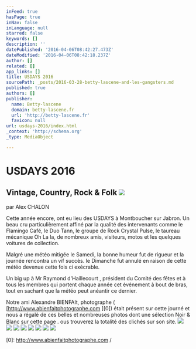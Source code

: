 ```yaml
---
inFeed: true
hasPage: true
inNav: false
inLanguage: null
starred: false
keywords: []
description: ''
datePublished: '2016-04-06T08:42:27.473Z'
dateModified: '2016-04-06T08:42:18.237Z'
author: []
related: []
app_links: []
title: USDAYS 2016
sourcePath: _posts/2016-03-28-betty-lascene-and-les-gangsters.md
published: true
authors: []
publisher:
  name: Betty-lascene
  domain: betty-lascene.fr
  url: 'http://betty-lascene.fr'
  favicon: null
url: usdays-2016/index.html
_context: 'http://schema.org'
_type: MediaObject

---
```

# USDAYS 2016

## Vintage, Country, Rock & Folk ![](https://the-grid-user-content.s3-us-west-2.amazonaws.com/60a9c944-7304-49d6-b217-525db6b4f608.jpg)

par Alex CHALON

Cette année encore, ont eu lieu des USDAYS à Montboucher sur Jabron. Un beau cru particulièrement affiné par la qualité des intervenants comme le Flamingo Café, le Duo Tann, le groupe de Rock Crystal Pulse, le taureau mécanique Oh La la, de nombreux amis, visiteurs, motos et les quelques voitures de collection.

Malgré une météo mitigée le Samedi, la bonne humeur fut de rigueur et la journée rencontra un vif succès. le Dimanche fut annulé en raison de cette météo devenue cette fois ci exécrable.

Un big up à Mr Raymond d'Haillecourt , président du Comité des fêtes et à tous les membres qui portent chaque année cet événement à bout de bras, tout en sachant que la météo peut anéantir ce dernier.

Notre ami Alexandre BIENFAIt, photographe ( [http://www.abienfaitphotographe.com ][0]) était présent sur cette journé et nous a régalé de ces belles et nombreuses photos dont une sélection Noir & Blanc sur cette page . ous trouverez la totalité des clichés sur son site.
![](https://the-grid-user-content.s3-us-west-2.amazonaws.com/f156cefd-da97-4145-8a55-8f455a1fc10c.jpg)
![](https://the-grid-user-content.s3-us-west-2.amazonaws.com/b07092bd-a581-453d-b1b7-e3d4a56888d9.jpg)
![](https://the-grid-user-content.s3-us-west-2.amazonaws.com/d4d1491b-034d-43aa-af6c-76dfe633cdaa.jpg)
![](https://the-grid-user-content.s3-us-west-2.amazonaws.com/6e08ab6a-ad8f-4f7c-b5fd-2d6122d90a9c.jpg)
![](https://the-grid-user-content.s3-us-west-2.amazonaws.com/3435605c-d6fb-42cf-b61f-e9b5664aabc9.jpg)
![](https://the-grid-user-content.s3-us-west-2.amazonaws.com/da79b571-1a01-48bd-8294-356d9bd09a4b.jpg)
![](https://the-grid-user-content.s3-us-west-2.amazonaws.com/29ac2df7-986d-4fae-87f9-d32222a0f5ca.jpg)
![](https://the-grid-user-content.s3-us-west-2.amazonaws.com/09e604ec-5604-42dc-a525-f217c4cb653f.jpg)

[0]: http://www.abienfaitphotographe.com /